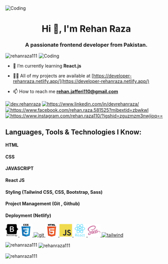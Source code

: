 
<img align="center" alt="Coding" width="100%" height="50%" src="https://cdn.acodez.in/wp-content/uploads/2018/05/Banner-image-4.png">
<h1 align="center">Hi 👋, I'm Rehan Raza</h1>
<h3 align="center">A passionate frontend developer from Pakistan.</h3>
<img align="right" alt="Coding" width="400" src="https://cdn.dribbble.com/users/1162077/screenshots/3848914/programmer.gif">

<p align="left"> <img src="https://komarev.com/ghpvc/?username=rehanraza111&label=Profile%20views&color=0e75b6&style=flat" alt="rehanraza111" /> </p>

- 🌱 I’m currently learning **React.js**

- 👨‍💻 All of my projects are available at [https://developer-rehanraza.netlify.app/](https://developer-rehanraza.netlify.app/)

- 📫 How to reach me **rehan.jafferi110@gmail.com**

<a href="https://developer-rehanraza.netlify.app/" target="_blank"><img align="center" src="https://raw.githubusercontent.com/rahuldkjain/github-profile-readme-generator/master/src/images/icons/Social/devto.svg" alt="dev.rehanraza" height="30" width="40" /></a>
<a href="https://www.linkedin.com/in/devrehanraza" target="_blank"><img align="center" src="https://raw.githubusercontent.com/rahuldkjain/github-profile-readme-generator/master/src/images/icons/Social/linked-in-alt.svg" alt="https://www.linkedin.com/in/devrehanraza/" height="30" width="40" /></a>
<a href="https://www.facebook.com/rehan.raza.581525?mibextid=zbwkwl" target="_blank"><img align="center" src="https://raw.githubusercontent.com/rahuldkjain/github-profile-readme-generator/master/src/images/icons/Social/facebook.svg" alt="https://www.facebook.com/rehan.raza.581525?mibextid=zbwkwl" height="30" width="40" /></a>
<a href="https://www.instagram.com/rehan.raza110/?igshid=zguzmzm3nwjioq==" target="_blank"><img align="center" src="https://raw.githubusercontent.com/rahuldkjain/github-profile-readme-generator/master/src/images/icons/Social/instagram.svg" alt="https://www.instagram.com/rehan.raza110/?igshid=zguzmzm3nwjioq==" height="30" width="40" /></a>
</p>


<h2 align="left">Languages, Tools & Technologies I Know:</h2>
<h4>HTML</h4>
<h4>CSS</h4>
<h4>JAVASCRIPT</h4>
<h4>React JS</h4>
<h4>Styling (Tailwind CSS, CSS, Bootstrap, Sass)</h4>
<h4>Project Management (Git , Github)</h4>
<h4>Deployment (Netlify)</h4>
<p align="left"> <a href="https://getbootstrap.com" target="_blank" rel="noreferrer"> <img src="https://raw.githubusercontent.com/devicons/devicon/master/icons/bootstrap/bootstrap-plain-wordmark.svg" alt="bootstrap" width="40" height="40"/> </a> <a href="https://www.w3schools.com/css/" target="_blank" rel="noreferrer"> <img src="https://raw.githubusercontent.com/devicons/devicon/master/icons/css3/css3-original-wordmark.svg" alt="css3" width="40" height="40"/> </a> <a href="https://git-scm.com/" target="_blank" rel="noreferrer"> <img src="https://www.vectorlogo.zone/logos/git-scm/git-scm-icon.svg" alt="git" width="40" height="40"/> </a> <a href="https://www.w3.org/html/" target="_blank" rel="noreferrer"> <img src="https://raw.githubusercontent.com/devicons/devicon/master/icons/html5/html5-original-wordmark.svg" alt="html5" width="40" height="40"/> </a> <a href="https://developer.mozilla.org/en-US/docs/Web/JavaScript" target="_blank" rel="noreferrer"> <img src="https://raw.githubusercontent.com/devicons/devicon/master/icons/javascript/javascript-original.svg" alt="javascript" width="40" height="40"/> </a> <a href="https://reactjs.org/" target="_blank" rel="noreferrer"> <img src="https://raw.githubusercontent.com/devicons/devicon/master/icons/react/react-original-wordmark.svg" alt="react" width="40" height="40"/> </a> <a href="https://sass-lang.com" target="_blank" rel="noreferrer"> <img src="https://raw.githubusercontent.com/devicons/devicon/master/icons/sass/sass-original.svg" alt="sass" width="40" height="40"/> </a> <a href="https://tailwindcss.com/" target="_blank" rel="noreferrer"> <img src="https://www.vectorlogo.zone/logos/tailwindcss/tailwindcss-icon.svg" alt="tailwind" width="40" height="40"/> </a> </p>

<p><img align="left" src="https://github-readme-stats.vercel.app/api/top-langs?username=rehanraza111&show_icons=true&locale=en&layout=compact" alt="rehanraza111" /></p>

<p>&nbsp;<img align="center" src="https://github-readme-stats.vercel.app/api?username=rehanraza111&show_icons=true&locale=en" alt="rehanraza111" /></p>

<p><img align="center" src="https://github-readme-streak-stats.herokuapp.com/?user=rehanraza111&" alt="rehanraza111" /></p>
